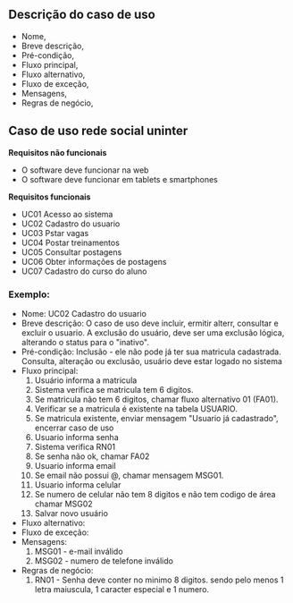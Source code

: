 ## Descrição do caso de uso

- Nome,
- Breve descrição,
- Pré-condição,
- Fluxo principal,
- Fluxo alternativo,
- Fluxo de exceção,
- Mensagens,
- Regras de negócio,

## Caso de uso rede social uninter

**Requisitos não funcionais**
- O software deve funcionar na web
- O software deve funcionar em tablets e smartphones

**Requisitos funcionais** 
- UC01 Acesso ao sistema
- UC02 Cadastro do usuario
- UC03 Pstar vagas
- UC04 Postar treinamentos
- UC05 Consultar postagens
- UC06 Obter informações de postagens
- UC07 Cadastro do curso do aluno

### Exemplo:

- Nome: UC02 Cadastro do usuario
- Breve descrição: O caso de uso deve incluir, ermitir alterr, consultar e excluir o usuario. A exclusão do usuário, deve ser uma exclusão lógica, alterando o status para o "inativo".
- Pré-condição: Inclusão - ele não pode já ter sua matricula cadastrada. Consulta, alteração ou exclusão, usuário deve estar logado no sistema
- Fluxo principal:
  1. Usuário informa a matricula
  2. Sistema verifica se matricula tem 6 digitos.
  3. Se matricula não tem 6 digitos, chamar fluxo alternativo 01 (FA01).
  4. Verificar se a matricula é existente na tabela USUARIO.
  5. Se matricula existente, enviar mensagem "Usuario já cadastrado", encerrar caso de uso
  6. Usuario informa senha
  7. Sistema verifica RN01
  8. Se senha não ok, chamar FA02
  9. Usuario informa email
  10. Se email não possui @, chamar mensagem MSG01.
  11. Usuario informa celular
  12. Se numero de celular não tem 8 digitos e não tem codigo de área chamar MSG02
  13. Salvar novo usuário
- Fluxo alternativo:
- Fluxo de exceção:
- Mensagens:
  1. MSG01 - e-mail inválido
  2. MSG02 - numero de telefone inválido
- Regras de negócio:
  1. RN01 - Senha deve conter no minimo 8 digitos. sendo pelo menos 1 letra maiuscula, 1 caracter especial e 1 numero. 
